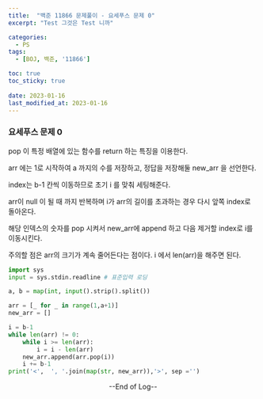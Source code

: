 ```yaml
---
title:  "백준 11866 문제풀이 - 요세푸스 문제 0" 
excerpt: "Test 그것은 Test 니까"

categories:
  - PS
tags:
  - [BOJ, 백준, '11866']

toc: true
toc_sticky: true
 
date: 2023-01-16
last_modified_at: 2023-01-16
---
```


### 요세푸스 문제 0

pop 이 특정 배열에 있는 함수를 return 하는 특징을 이용한다.

arr 에는 1로 시작하여 a 까지의 수를 저장하고, 정답을 저장해둘 new_arr 을 선언한다.

index는 b-1 칸씩 이동하므로 초기 i 를 맞춰 세팅해준다.

arr이 null 이 될 때 까지 반복하며 i가 arr의 길이를 초과하는 경우 다시 앞쪽 index로 돌아온다.

해당 인덱스의 숫자를 pop 시켜서 new_arr에 append 하고 다음 제거할 index로 i를 이동시킨다.



주의할 점은 arr의 크기가 계속 줄어든다는 점이다. i 에서 len(arr)을 해주면 된다.

```python
import sys
input = sys.stdin.readline # 표준입력 로딩

a, b = map(int, input().strip().split())

arr = [_ for _ in range(1,a+1)]
new_arr = []

i = b-1
while len(arr) != 0:
    while i >= len(arr):
        i = i - len(arr)
    new_arr.append(arr.pop(i))
    i += b-1
print('<',  ', '.join(map(str, new_arr)),'>', sep ='')
```



<center> --End of Log-- </center>

